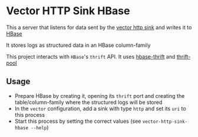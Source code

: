 # Vector HTTP Sink HBase

This a server that listens for data sent by the
[vector http sink](https://vector.dev/docs/reference/configuration/sinks/http/)
and writes it to [HBase](https://hbase.apache.org/)

It stores logs as structured data in an HBase column-family

This project interacts with `HBase`'s `thrift` API.
It uses [hbase-thrift](https://github.com/midnightexigent/hbase-thrift-rs)
and [thrift-pool](https://github.com/midnightexigent/thrift-pool-rs)

## Usage

- Prepare HBase by creating it, opening its `thrift` port and creating the table/column-family where the structured
  logs will be stored
- In the `vector` configuration, add a sink with type `http` and set its `uri` to this process
- Start this process by setting the correct values (see `vector-http-sink-hbase --help`)
